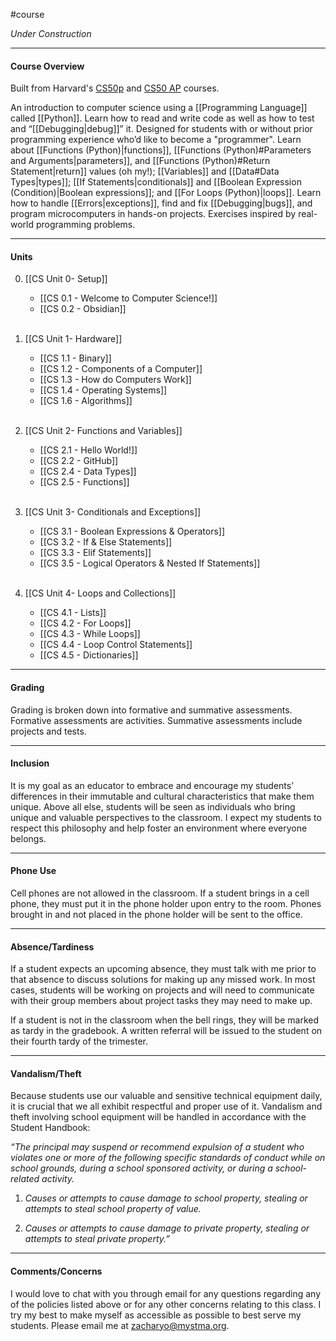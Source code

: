 #course

*Under Construction*

---
#### Course Overview

Built from Harvard's [CS50p](https://cs50.harvard.edu/python/2022/) and [CS50 AP](https://cs50.harvard.edu/ap/2024/curriculum/) courses.

An introduction to computer science using a [[Programming Language]] called [[Python]]. Learn how to read and write code as well as how to test and “[[Debugging|debug]]” it. Designed for students with or without prior programming experience who’d like to become a "programmer". Learn about [[Functions (Python)|functions]], [[Functions (Python)#Parameters and Arguments|parameters]], and [[Functions (Python)#Return Statement|return]] values (oh my!); [[Variables]] and [[Data#Data Types|types]]; [[If Statements|conditionals]] and [[Boolean Expression (Condition)|Boolean expressions]]; and [[For Loops (Python)|loops]]. Learn how to handle [[Errors|exceptions]], find and fix [[Debugging|bugs]], and program microcomputers in hands-on projects. Exercises inspired by real-world programming problems. 

---
#### Units

0. [[CS Unit 0- Setup]]
	* [[CS 0.1 - Welcome to Computer Science!]]
	* [[CS 0.2 - Obsidian]]<br><br>

1. [[CS Unit 1- Hardware]]
	- [[CS 1.1 - Binary]]
	- [[CS 1.2 - Components of a Computer]]
	- [[CS 1.3 - How do Computers Work]]
	- [[CS 1.4 - Operating Systems]]
	- [[CS 1.6 - Algorithms]]<br><br>
	
2. [[CS Unit 2- Functions and Variables]]
	- [[CS 2.1 - Hello World!]]
	- [[CS 2.2 - GitHub]]
	- [[CS 2.4 - Data Types]]
	- [[CS 2.5 - Functions]]<br><br>

3. [[CS Unit 3- Conditionals and Exceptions]]
	* [[CS 3.1 - Boolean Expressions & Operators]]
	* [[CS 3.2 - If & Else Statements]]
	* [[CS 3.3 - Elif Statements]]
	* [[CS 3.5 - Logical Operators & Nested If Statements]]<br><br>
	
4. [[CS Unit 4- Loops and Collections]]
	* [[CS 4.1 - Lists]]
	* [[CS 4.2 - For Loops]]
	* [[CS 4.3 - While Loops]]
	* [[CS 4.4 - Loop Control Statements]]
	* [[CS 4.5 - Dictionaries]]


---
#### Grading

Grading is broken down into formative and summative assessments. Formative assessments are activities. Summative assessments include projects and tests.

---
#### Inclusion

It is my goal as an educator to embrace and encourage my students’ differences in their immutable and cultural characteristics that make them unique. Above all else, students will be seen as individuals who bring unique and valuable perspectives to the classroom. I expect my students to respect this philosophy and help foster an environment where everyone belongs.

---
#### Phone Use

Cell phones are not allowed in the classroom. If a student brings in a cell phone, they must put it in the phone holder upon entry to the room. Phones brought in and not placed in the phone holder will be sent to the office.

---
#### Absence/Tardiness

If a student expects an upcoming absence, they must talk with me prior to that absence to discuss solutions for making up any missed work. In most cases, students will be working on projects and will need to communicate with their group members about project tasks they may need to make up.

If a student is not in the classroom when the bell rings, they will be marked as tardy in the gradebook. A written referral will be issued to the student on their fourth tardy of the trimester.

---
#### Vandalism/Theft

Because students use our valuable and sensitive technical equipment daily, it is crucial that we all exhibit respectful and proper use of it. Vandalism and theft involving school equipment will be handled in accordance with the Student Handbook:

*“The principal may suspend or recommend expulsion of a student who violates one or more of the following specific standards of conduct while on school grounds, during a school sponsored activity, or during a school-related activity.*

1. *Causes or attempts to cause damage to school property, stealing or attempts to steal school property of value.*
    
2. *Causes or attempts to cause damage to private property, stealing or attempts to steal private property.”*

---
#### Comments/Concerns

I would love to chat with you through email for any questions regarding any of the policies listed above or for any other concerns relating to this class. I try my best to make myself as accessible as possible to best serve my students. Please email me at zacharyo@mystma.org.


